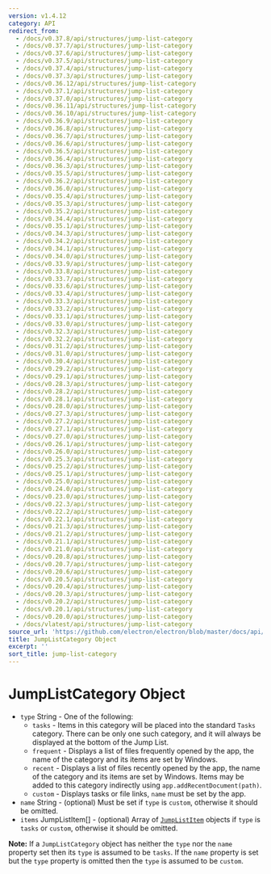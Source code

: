 ```yaml
---
version: v1.4.12
category: API
redirect_from:
  - /docs/v0.37.8/api/structures/jump-list-category
  - /docs/v0.37.7/api/structures/jump-list-category
  - /docs/v0.37.6/api/structures/jump-list-category
  - /docs/v0.37.5/api/structures/jump-list-category
  - /docs/v0.37.4/api/structures/jump-list-category
  - /docs/v0.37.3/api/structures/jump-list-category
  - /docs/v0.36.12/api/structures/jump-list-category
  - /docs/v0.37.1/api/structures/jump-list-category
  - /docs/v0.37.0/api/structures/jump-list-category
  - /docs/v0.36.11/api/structures/jump-list-category
  - /docs/v0.36.10/api/structures/jump-list-category
  - /docs/v0.36.9/api/structures/jump-list-category
  - /docs/v0.36.8/api/structures/jump-list-category
  - /docs/v0.36.7/api/structures/jump-list-category
  - /docs/v0.36.6/api/structures/jump-list-category
  - /docs/v0.36.5/api/structures/jump-list-category
  - /docs/v0.36.4/api/structures/jump-list-category
  - /docs/v0.36.3/api/structures/jump-list-category
  - /docs/v0.35.5/api/structures/jump-list-category
  - /docs/v0.36.2/api/structures/jump-list-category
  - /docs/v0.36.0/api/structures/jump-list-category
  - /docs/v0.35.4/api/structures/jump-list-category
  - /docs/v0.35.3/api/structures/jump-list-category
  - /docs/v0.35.2/api/structures/jump-list-category
  - /docs/v0.34.4/api/structures/jump-list-category
  - /docs/v0.35.1/api/structures/jump-list-category
  - /docs/v0.34.3/api/structures/jump-list-category
  - /docs/v0.34.2/api/structures/jump-list-category
  - /docs/v0.34.1/api/structures/jump-list-category
  - /docs/v0.34.0/api/structures/jump-list-category
  - /docs/v0.33.9/api/structures/jump-list-category
  - /docs/v0.33.8/api/structures/jump-list-category
  - /docs/v0.33.7/api/structures/jump-list-category
  - /docs/v0.33.6/api/structures/jump-list-category
  - /docs/v0.33.4/api/structures/jump-list-category
  - /docs/v0.33.3/api/structures/jump-list-category
  - /docs/v0.33.2/api/structures/jump-list-category
  - /docs/v0.33.1/api/structures/jump-list-category
  - /docs/v0.33.0/api/structures/jump-list-category
  - /docs/v0.32.3/api/structures/jump-list-category
  - /docs/v0.32.2/api/structures/jump-list-category
  - /docs/v0.31.2/api/structures/jump-list-category
  - /docs/v0.31.0/api/structures/jump-list-category
  - /docs/v0.30.4/api/structures/jump-list-category
  - /docs/v0.29.2/api/structures/jump-list-category
  - /docs/v0.29.1/api/structures/jump-list-category
  - /docs/v0.28.3/api/structures/jump-list-category
  - /docs/v0.28.2/api/structures/jump-list-category
  - /docs/v0.28.1/api/structures/jump-list-category
  - /docs/v0.28.0/api/structures/jump-list-category
  - /docs/v0.27.3/api/structures/jump-list-category
  - /docs/v0.27.2/api/structures/jump-list-category
  - /docs/v0.27.1/api/structures/jump-list-category
  - /docs/v0.27.0/api/structures/jump-list-category
  - /docs/v0.26.1/api/structures/jump-list-category
  - /docs/v0.26.0/api/structures/jump-list-category
  - /docs/v0.25.3/api/structures/jump-list-category
  - /docs/v0.25.2/api/structures/jump-list-category
  - /docs/v0.25.1/api/structures/jump-list-category
  - /docs/v0.25.0/api/structures/jump-list-category
  - /docs/v0.24.0/api/structures/jump-list-category
  - /docs/v0.23.0/api/structures/jump-list-category
  - /docs/v0.22.3/api/structures/jump-list-category
  - /docs/v0.22.2/api/structures/jump-list-category
  - /docs/v0.22.1/api/structures/jump-list-category
  - /docs/v0.21.3/api/structures/jump-list-category
  - /docs/v0.21.2/api/structures/jump-list-category
  - /docs/v0.21.1/api/structures/jump-list-category
  - /docs/v0.21.0/api/structures/jump-list-category
  - /docs/v0.20.8/api/structures/jump-list-category
  - /docs/v0.20.7/api/structures/jump-list-category
  - /docs/v0.20.6/api/structures/jump-list-category
  - /docs/v0.20.5/api/structures/jump-list-category
  - /docs/v0.20.4/api/structures/jump-list-category
  - /docs/v0.20.3/api/structures/jump-list-category
  - /docs/v0.20.2/api/structures/jump-list-category
  - /docs/v0.20.1/api/structures/jump-list-category
  - /docs/v0.20.0/api/structures/jump-list-category
  - /docs/vlatest/api/structures/jump-list-category
source_url: 'https://github.com/electron/electron/blob/master/docs/api/structures/jump-list-category.md'
title: JumpListCategory Object
excerpt: ''
sort_title: jump-list-category
---
```

# JumpListCategory Object

*   `type` String - One of the following:
    *   `tasks` - Items in this category will be placed into the standard `Tasks` category. There can be only one such category, and it will always be displayed at the bottom of the Jump List.
    *   `frequent` - Displays a list of files frequently opened by the app, the name of the category and its items are set by Windows.
    *   `recent` - Displays a list of files recently opened by the app, the name of the category and its items are set by Windows. Items may be added to this category indirectly using `app.addRecentDocument(path)`.
    *   `custom` - Displays tasks or file links, `name` must be set by the app.
*   `name` String - (optional) Must be set if `type` is `custom`, otherwise it should be omitted.
*   `items` JumpListItem[] - (optional) Array of [`JumpListItem`]({{site.baseurl}}/docs/api/structures/jump-list-item) objects if `type` is `tasks` or `custom`, otherwise it should be omitted.

**Note:** If a `JumpListCategory` object has neither the `type` nor the `name` property set then its `type` is assumed to be `tasks`. If the `name` property is set but the `type` property is omitted then the `type` is assumed to be `custom`.

